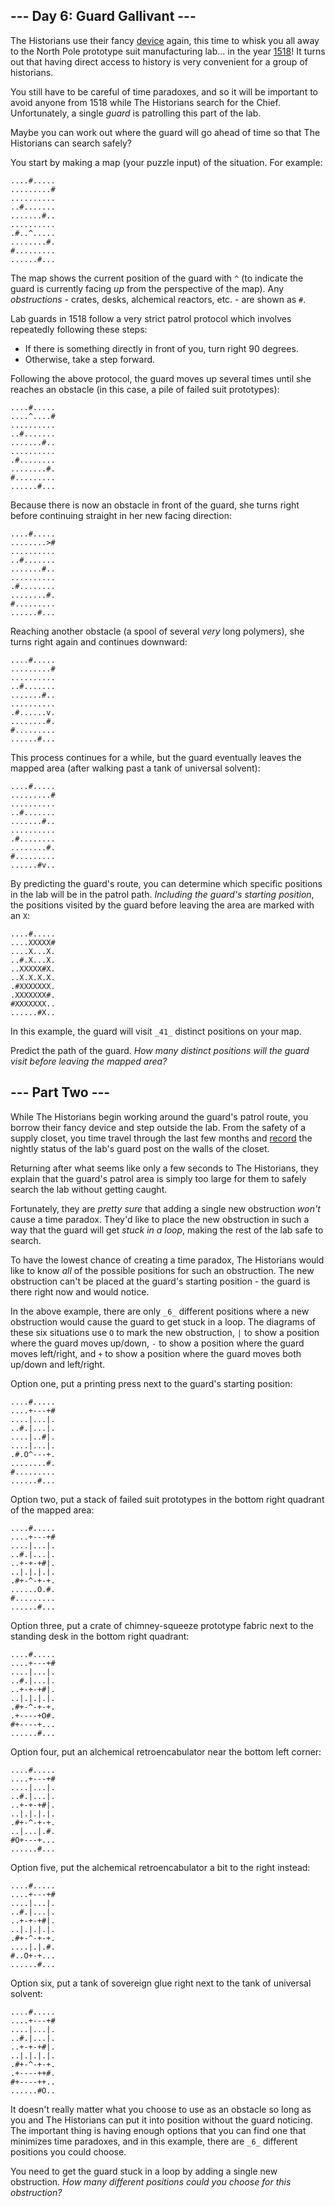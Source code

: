 \--- Day 6: Guard Gallivant ---
-------------------------------

The Historians use their fancy [device](4) again, this time to whisk you all away to the North Pole prototype suit manufacturing lab... in the year [1518](/2018/day/5)! It turns out that having direct access to history is very convenient for a group of historians.

You still have to be careful of time paradoxes, and so it will be important to avoid anyone from 1518 while The Historians search for the Chief. Unfortunately, a single _guard_ is patrolling this part of the lab.

Maybe you can work out where the guard will go ahead of time so that The Historians can search safely?

You start by making a map (your puzzle input) of the situation. For example:

    ....#.....
    .........#
    ..........
    ..#.......
    .......#..
    ..........
    .#..^.....
    ........#.
    #.........
    ......#...
    

The map shows the current position of the guard with `^` (to indicate the guard is currently facing _up_ from the perspective of the map). Any _obstructions_ - crates, desks, alchemical reactors, etc. - are shown as `#`.

Lab guards in 1518 follow a very strict patrol protocol which involves repeatedly following these steps:

*   If there is something directly in front of you, turn right 90 degrees.
*   Otherwise, take a step forward.

Following the above protocol, the guard moves up several times until she reaches an obstacle (in this case, a pile of failed suit prototypes):

    ....#.....
    ....^....#
    ..........
    ..#.......
    .......#..
    ..........
    .#........
    ........#.
    #.........
    ......#...
    

Because there is now an obstacle in front of the guard, she turns right before continuing straight in her new facing direction:

    ....#.....
    ........>#
    ..........
    ..#.......
    .......#..
    ..........
    .#........
    ........#.
    #.........
    ......#...
    

Reaching another obstacle (a spool of several _very_ long polymers), she turns right again and continues downward:

    ....#.....
    .........#
    ..........
    ..#.......
    .......#..
    ..........
    .#......v.
    ........#.
    #.........
    ......#...
    

This process continues for a while, but the guard eventually leaves the mapped area (after walking past a tank of universal solvent):

    ....#.....
    .........#
    ..........
    ..#.......
    .......#..
    ..........
    .#........
    ........#.
    #.........
    ......#v..
    

By predicting the guard's route, you can determine which specific positions in the lab will be in the patrol path. _Including the guard's starting position_, the positions visited by the guard before leaving the area are marked with an `X`:

    ....#.....
    ....XXXXX#
    ....X...X.
    ..#.X...X.
    ..XXXXX#X.
    ..X.X.X.X.
    .#XXXXXXX.
    .XXXXXXX#.
    #XXXXXXX..
    ......#X..
    

In this example, the guard will visit `_41_` distinct positions on your map.

Predict the path of the guard. _How many distinct positions will the guard visit before leaving the mapped area?_

\--- Part Two ---
-----------------

While The Historians begin working around the guard's patrol route, you borrow their fancy device and step outside the lab. From the safety of a supply closet, you time travel through the last few months and [record](/2018/day/4) the nightly status of the lab's guard post on the walls of the closet.

Returning after what seems like only a few seconds to The Historians, they explain that the guard's patrol area is simply too large for them to safely search the lab without getting caught.

Fortunately, they are _pretty sure_ that adding a single new obstruction _won't_ cause a time paradox. They'd like to place the new obstruction in such a way that the guard will get _stuck in a loop_, making the rest of the lab safe to search.

To have the lowest chance of creating a time paradox, The Historians would like to know _all_ of the possible positions for such an obstruction. The new obstruction can't be placed at the guard's starting position - the guard is there right now and would notice.

In the above example, there are only `_6_` different positions where a new obstruction would cause the guard to get stuck in a loop. The diagrams of these six situations use `O` to mark the new obstruction, `|` to show a position where the guard moves up/down, `-` to show a position where the guard moves left/right, and `+` to show a position where the guard moves both up/down and left/right.

Option one, put a printing press next to the guard's starting position:

    ....#.....
    ....+---+#
    ....|...|.
    ..#.|...|.
    ....|..#|.
    ....|...|.
    .#.O^---+.
    ........#.
    #.........
    ......#...
    

Option two, put a stack of failed suit prototypes in the bottom right quadrant of the mapped area:

    ....#.....
    ....+---+#
    ....|...|.
    ..#.|...|.
    ..+-+-+#|.
    ..|.|.|.|.
    .#+-^-+-+.
    ......O.#.
    #.........
    ......#...
    

Option three, put a crate of chimney-squeeze prototype fabric next to the standing desk in the bottom right quadrant:

    ....#.....
    ....+---+#
    ....|...|.
    ..#.|...|.
    ..+-+-+#|.
    ..|.|.|.|.
    .#+-^-+-+.
    .+----+O#.
    #+----+...
    ......#...
    

Option four, put an alchemical retroencabulator near the bottom left corner:

    ....#.....
    ....+---+#
    ....|...|.
    ..#.|...|.
    ..+-+-+#|.
    ..|.|.|.|.
    .#+-^-+-+.
    ..|...|.#.
    #O+---+...
    ......#...
    

Option five, put the alchemical retroencabulator a bit to the right instead:

    ....#.....
    ....+---+#
    ....|...|.
    ..#.|...|.
    ..+-+-+#|.
    ..|.|.|.|.
    .#+-^-+-+.
    ....|.|.#.
    #..O+-+...
    ......#...
    

Option six, put a tank of sovereign glue right next to the tank of universal solvent:

    ....#.....
    ....+---+#
    ....|...|.
    ..#.|...|.
    ..+-+-+#|.
    ..|.|.|.|.
    .#+-^-+-+.
    .+----++#.
    #+----++..
    ......#O..
    

It doesn't really matter what you choose to use as an obstacle so long as you and The Historians can put it into position without the guard noticing. The important thing is having enough options that you can find one that minimizes time paradoxes, and in this example, there are `_6_` different positions you could choose.

You need to get the guard stuck in a loop by adding a single new obstruction. _How many different positions could you choose for this obstruction?_
